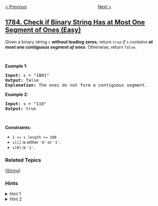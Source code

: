<!--|This file generated by command(leetcode description); DO NOT EDIT.    |-->
<!--+----------------------------------------------------------------------+-->
<!--|@author    openset <openset.wang@gmail.com>                           |-->
<!--|@link      https://github.com/openset                                 |-->
<!--|@home      https://github.com/openset/leetcode                        |-->
<!--+----------------------------------------------------------------------+-->

[< Previous](../grand-slam-titles "Grand Slam Titles")
　　　　　　　　　　　　　　　　
[Next >](../minimum-elements-to-add-to-form-a-given-sum "Minimum Elements to Add to Form a Given Sum")

## [1784. Check if Binary String Has at Most One Segment of Ones (Easy)](https://leetcode.com/problems/check-if-binary-string-has-at-most-one-segment-of-ones "检查二进制字符串字段")

<p>Given a binary string <code>s</code> <strong>​​​​​without leading zeros</strong>, return <code>true</code>​​​ <em>if </em><code>s</code><em> contains <strong>at most one contiguous segment of ones</strong></em>. Otherwise, return <code>false</code>.</p>

<p>&nbsp;</p>
<p><strong>Example 1:</strong></p>

<pre>
<strong>Input:</strong> s = &quot;1001&quot;
<strong>Output:</strong> false
<strong>Explanation: </strong>The ones do not form a contiguous segment.
</pre>

<p><strong>Example 2:</strong></p>

<pre>
<strong>Input:</strong> s = &quot;110&quot;
<strong>Output:</strong> true</pre>

<p>&nbsp;</p>
<p><strong>Constraints:</strong></p>

<ul>
	<li><code>1 &lt;= s.length &lt;= 100</code></li>
	<li><code>s[i]</code>​​​​ is either <code>&#39;0&#39;</code> or <code>&#39;1&#39;</code>.</li>
	<li><code>s[0]</code> is&nbsp;<code>&#39;1&#39;</code>.</li>
</ul>

### Related Topics
  [[String](../../tag/string/README.md)]

### Hints
<details>
<summary>Hint 1</summary>
It's guaranteed to have at least one segment
</details>

<details>
<summary>Hint 2</summary>
The string size is small so you can count all segments of ones with no that have no adjacent ones.
</details>
